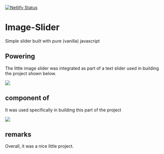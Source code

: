 [![Netlify Status](https://api.netlify.com/api/v1/badges/a9e55f42-e40e-4951-91d3-5af3b25b35a5/deploy-status)](https://app.netlify.com/sites/z-image-slider/deploys)
# Image-Slider
Simple slider built with pure (vanilla) javascript

## Powering
The little image slider was integrated as part of a text slider used in building the project shown below.

<img src="https://z-image-slider.netlify.app/static/images/past_of.png"/>


## component of
It was used specifically in building this part of the project

<img src="https://z-image-slider.netlify.app/static/images/component.png"/>

## remarks
Overall, it was a nice little project.
